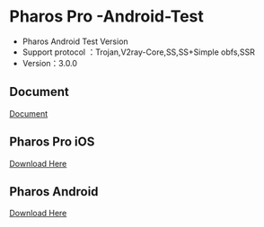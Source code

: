 # Pharos Pro -Android-Test
* Pharos Android Test Version
* Support protocol ：Trojan,V2ray-Core,SS,SS+Simple obfs,SSR
* Version：3.0.0

## Document
 [Document](https://telegra.ph/Pharos-Pro-For-Android%E4%BD%BF%E7%94%A8%E8%AF%B4%E6%98%8E-02-20)
## Pharos Pro iOS
[Download Here](https://apps.apple.com/app/pharos-pro/id1456610173)


## Pharos Android 
 
 [Download Here](https://github.com/PharosVip/Pharos-Android-Test/releases)
